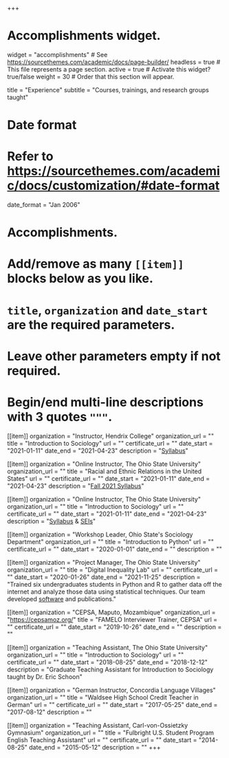 +++
# Accomplishments widget.
widget = "accomplishments"  # See https://sourcethemes.com/academic/docs/page-builder/
headless = true  # This file represents a page section.
active = true  # Activate this widget? true/false
weight = 30  # Order that this section will appear.

title = "Experience"
subtitle = "Courses, trainings, and research groups taught"

# Date format
#   Refer to https://sourcethemes.com/academic/docs/customization/#date-format
date_format = "Jan 2006"

# Accomplishments.
#   Add/remove as many `[[item]]` blocks below as you like.
#   `title`, `organization` and `date_start` are the required parameters.
#   Leave other parameters empty if not required.
#   Begin/end multi-line descriptions with 3 quotes `"""`.

[[item]]
  organization = "Instructor, Hendrix College"
  organization_url = ""
  title = "Introduction to Sociology"
  url = ""
  certificate_url = ""
  date_start = "2021-01-11"
  date_end = "2021-04-23"
  description = "[Syllabus](/class/presentations/IntroToSoc_Fall2021_Syllabus_Axxe_Updated.pdf)"

[[item]]
  organization = "Online Instructor, The Ohio State University"
  organization_url = ""
  title = "Racial and Ethnic Relations in the United States"
  url = ""
  certificate_url = ""
  date_start = "2021-01-11"
  date_end = "2021-04-23"
  description = "[Fall 2021 Syllabus](/teaching/presentations/RaceEthn_Syllabus_Fall2021.pdf)"

[[item]]
  organization = "Online Instructor, The Ohio State University"
  organization_url = ""
  title = "Introduction to Sociology"
  url = ""
  certificate_url = ""
  date_start = "2021-01-11"
  date_end = "2021-04-23"
  description = "[Syllabus](/teaching/presentations/IntroToSoc_Spr2021_Axxe_20210119.pdf) & [SEIs](/teaching/presentations/Intro_Spr2021.pdf)"

[[item]]
  organization = "Workshop Leader, Ohio State's Sociology Department"
  organization_url = ""
  title = "Introduction to Python"
  url = ""
  certificate_url = ""
  date_start = "2020-01-01"
  date_end = ""
  description = ""

[[item]]
  organization = "Project Manager, The Ohio State University"
  organization_url = ""
  title = "Digital Inequality Lab"
  url = ""
  certificate_url = ""
  date_start = "2020-01-26"
  date_end = "2021-11-25"
  description = "Trained six undergraduates students in Python and R to gather data off the internet and analyze those data using statistical techniques. Our team developed [software](https://github.com/mlraglin/DCiFR) and publications."

[[item]]
  organization = "CEPSA, Maputo, Mozambique"
  organization_url = "https://cepsamoz.org/"
  title = "FAMELO Interviewer Trainer, CEPSA"
  url = ""
  certificate_url = ""
  date_start = "2019-10-26"
  date_end = ""
  description = ""

[[item]]
  organization = "Teaching Assistant, The Ohio State University"
  organization_url = ""
  title = "Introduction to Sociology"
  url = ""
  certificate_url = ""
  date_start = "2018-08-25"
  date_end = "2018-12-12"
  description = "Graduate Teaching Assistant for Introduction to Sociology taught by Dr. Eric Schoon"

[[item]]
  organization = "German Instructor, Concordia Language Villages"
  organization_url = ""
  title = "Waldsee High School Credit Teacher in German"
  url = ""
  certificate_url = ""
  date_start = "2017-05-25"
  date_end = "2017-08-12"
  description = ""

[[item]]
  organization = "Teaching Assistant, Carl-von-Ossietzky Gymnasium"
  organization_url = ""
  title = "Fulbright U.S. Student Program English Teaching Assistant"
  url = ""
  certificate_url = ""
  date_start = "2014-08-25"
  date_end = "2015-05-12"
  description = ""
+++
